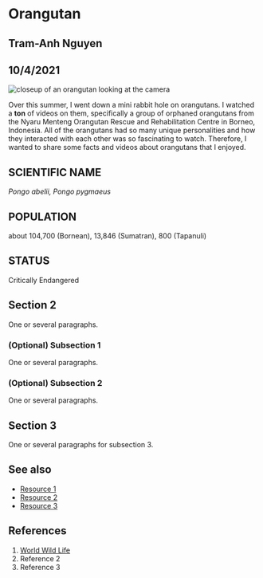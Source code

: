 # Orangutan
## Tram-Anh Nguyen
## 10/4/2021
![closeup of an orangutan looking at the camera](https://files.worldwildlife.org/wwfcmsprod/images/Bornean_Orangutan_Why_They_Matter_1/story_full_width/2dl8dun171_Bornean_Orangutan_8.1.2012_whytheymatter1_HI_279157.jpg)

Over this summer, I went down a mini rabbit hole on orangutans. I watched a **ton** of videos
on them, specifically a group of orphaned orangutans from the Nyaru Menteng Orangutan Rescue and Rehabilitation Centre in Borneo, Indonesia. All of the orangutans had so many unique personalities
and how they interacted with each other was so fascinating to watch. Therefore, I wanted to share some facts
and videos about orangutans that I enjoyed.

## **SCIENTIFIC NAME**
*Pongo abelii, Pongo pygmaeus*

## **POPULATION**
about 104,700 (Bornean), 13,846 (Sumatran), 800 (Tapanuli)

## **STATUS**
Critically Endangered

## Section 2
One or several paragraphs.
### (Optional) Subsection 1
One or several paragraphs.
### (Optional) Subsection 2
One or several paragraphs.

## Section 3
One or several paragraphs for subsection 3.

## See also
- [Resource 1](url)
- [Resource 2](url)
- [Resource 3](url)

## References
1. [World Wild Life](https://www.worldwildlife.org/species/orangutan)
2. Reference 2
3. Reference 3